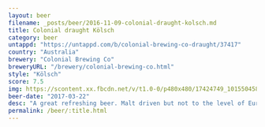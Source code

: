 ```yaml
---
layout: beer
filename: _posts/beer/2016-11-09-colonial-draught-kolsch.md
title: Colonial draught Kölsch
category: beer
untappd: "https://untappd.com/b/colonial-brewing-co-draught/37417"
country: "Australia"
brewery: "Colonial Brewing Co"
breweryURL: "/brewery/colonial-brewing-co.html"
style: "Kölsch"
score: 7.5
img: https://scontent.xx.fbcdn.net/v/t1.0-0/p480x480/17424749_10155045840293745_1285842060691308055_n.jpg?_nc_cat=0&oh=c9bc53b95de7127a8323adc5f93e98a2&oe=5B851373
beer-date: "2017-03-22"
desc: "A great refreshing beer. Malt driven but not to the level of European lagers. Exactly what I expect from a kölsch"
permalink: /beer/:title.html
---
```

